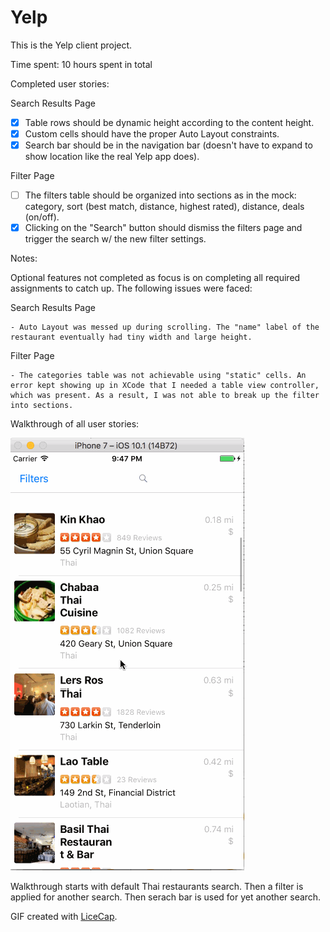 # Yelp

This is the Yelp client project.

Time spent: 10 hours spent in total

Completed user stories:

 
Search Results Page
* [x] Table rows should be dynamic height according to the content height.
* [x] Custom cells should have the proper Auto Layout constraints.
* [x] Search bar should be in the navigation bar (doesn't have to expand to show location like the real Yelp app does).

Filter Page
* [ ] The filters table should be organized into sections as in the mock: category, sort (best match, distance, highest rated), distance, deals (on/off).
* [x] Clicking on the "Search" button should dismiss the filters page and trigger the search w/ the new filter settings.
 
Notes:

Optional features not completed as focus is on completing all required assignments to catch up.
The following issues were faced:
  
  Search Results Page
    
    - Auto Layout was messed up during scrolling. The "name" label of the restaurant eventually had tiny width and large height.
  
  Filter Page
    
    - The categories table was not achievable using "static" cells. An error kept showing up in XCode that I needed a table view controller, which was present. As a result, I was not able to break up the filter into sections.

Walkthrough of all user stories:

![Video Walkthrough](VideoWalkthrough.gif)

Walkthrough starts with default Thai restaurants search. Then a filter is applied for another search. Then serach bar is used for yet another search.

GIF created with [LiceCap](http://www.cockos.com/licecap/).
